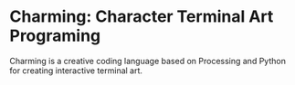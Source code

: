 # Charming: Character Terminal Art Programing

Charming is a creative coding language based on Processing and Python for creating interactive terminal art.

